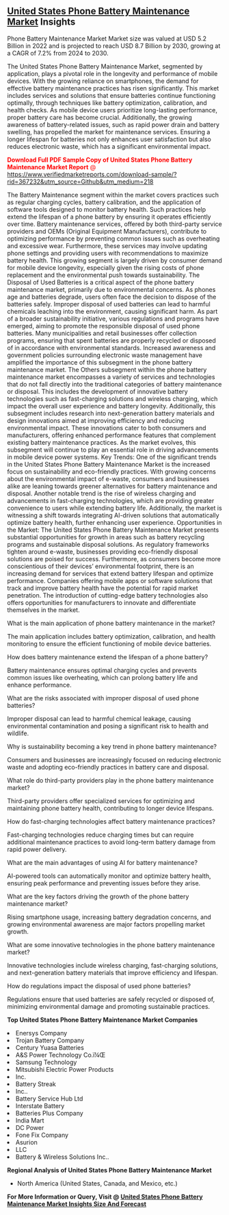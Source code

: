 <h2><a href="https://www.verifiedmarketreports.com/download-sample/?rid=367232&amp;utm_source=Github&amp;utm_medium=218" target="_blank">United States Phone Battery Maintenance Market</a> Insights</h2><p>Phone Battery Maintenance Market Market size was valued at USD 5.2 Billion in 2022 and is projected to reach USD 8.7 Billion by 2030, growing at a CAGR of 7.2% from 2024 to 2030.</p><p> <p>The United States Phone Battery Maintenance Market, segmented by application, plays a pivotal role in the longevity and performance of mobile devices. With the growing reliance on smartphones, the demand for effective battery maintenance practices has risen significantly. This market includes services and solutions that ensure batteries continue functioning optimally, through techniques like battery optimization, calibration, and health checks. As mobile device users prioritize long-lasting performance, proper battery care has become crucial. Additionally, the growing awareness of battery-related issues, such as rapid power drain and battery swelling, has propelled the market for maintenance services. Ensuring a longer lifespan for batteries not only enhances user satisfaction but also reduces electronic waste, which has a significant environmental impact. <p><span class=""><span style="color: #ff0000;"><strong>Download Full PDF Sample Copy of United States Phone Battery Maintenance Market Report</strong> @ </span><a href="https://www.verifiedmarketreports.com/download-sample/?rid=367232&amp;utm_source=Github&amp;utm_medium=218" target="_blank">https://www.verifiedmarketreports.com/download-sample/?rid=367232&amp;utm_source=Github&amp;utm_medium=218</a></span></p> The Battery Maintenance segment within the market covers practices such as regular charging cycles, battery calibration, and the application of software tools designed to monitor battery health. Such practices help extend the lifespan of a phone battery by ensuring it operates efficiently over time. Battery maintenance services, offered by both third-party service providers and OEMs (Original Equipment Manufacturers), contribute to optimizing performance by preventing common issues such as overheating and excessive wear. Furthermore, these services may involve updating phone settings and providing users with recommendations to maximize battery health. This growing segment is largely driven by consumer demand for mobile device longevity, especially given the rising costs of phone replacement and the environmental push towards sustainability. The Disposal of Used Batteries is a critical aspect of the phone battery maintenance market, primarily due to environmental concerns. As phones age and batteries degrade, users often face the decision to dispose of the batteries safely. Improper disposal of used batteries can lead to harmful chemicals leaching into the environment, causing significant harm. As part of a broader sustainability initiative, various regulations and programs have emerged, aiming to promote the responsible disposal of used phone batteries. Many municipalities and retail businesses offer collection programs, ensuring that spent batteries are properly recycled or disposed of in accordance with environmental standards. Increased awareness and government policies surrounding electronic waste management have amplified the importance of this subsegment in the phone battery maintenance market. The Others subsegment within the phone battery maintenance market encompasses a variety of services and technologies that do not fall directly into the traditional categories of battery maintenance or disposal. This includes the development of innovative battery technologies such as fast-charging solutions and wireless charging, which impact the overall user experience and battery longevity. Additionally, this subsegment includes research into next-generation battery materials and design innovations aimed at improving efficiency and reducing environmental impact. These innovations cater to both consumers and manufacturers, offering enhanced performance features that complement existing battery maintenance practices. As the market evolves, this subsegment will continue to play an essential role in driving advancements in mobile device power systems. Key Trends: One of the significant trends in the United States Phone Battery Maintenance Market is the increased focus on sustainability and eco-friendly practices. With growing concerns about the environmental impact of e-waste, consumers and businesses alike are leaning towards greener alternatives for battery maintenance and disposal. Another notable trend is the rise of wireless charging and advancements in fast-charging technologies, which are providing greater convenience to users while extending battery life. Additionally, the market is witnessing a shift towards integrating AI-driven solutions that automatically optimize battery health, further enhancing user experience. Opportunities in the Market: The United States Phone Battery Maintenance Market presents substantial opportunities for growth in areas such as battery recycling programs and sustainable disposal solutions. As regulatory frameworks tighten around e-waste, businesses providing eco-friendly disposal solutions are poised for success. Furthermore, as consumers become more conscientious of their devices’ environmental footprint, there is an increasing demand for services that extend battery lifespan and optimize performance. Companies offering mobile apps or software solutions that track and improve battery health have the potential for rapid market penetration. The introduction of cutting-edge battery technologies also offers opportunities for manufacturers to innovate and differentiate themselves in the market. <p>What is the main application of phone battery maintenance in the market?</p> <p>The main application includes battery optimization, calibration, and health monitoring to ensure the efficient functioning of mobile device batteries.</p> <p>How does battery maintenance extend the lifespan of a phone battery?</p> <p>Battery maintenance ensures optimal charging cycles and prevents common issues like overheating, which can prolong battery life and enhance performance.</p> <p>What are the risks associated with improper disposal of used phone batteries?</p> <p>Improper disposal can lead to harmful chemical leakage, causing environmental contamination and posing a significant risk to health and wildlife.</p> <p>Why is sustainability becoming a key trend in phone battery maintenance?</p> <p>Consumers and businesses are increasingly focused on reducing electronic waste and adopting eco-friendly practices in battery care and disposal.</p> <p>What role do third-party providers play in the phone battery maintenance market?</p> <p>Third-party providers offer specialized services for optimizing and maintaining phone battery health, contributing to longer device lifespans.</p> <p>How do fast-charging technologies affect battery maintenance practices?</p> <p>Fast-charging technologies reduce charging times but can require additional maintenance practices to avoid long-term battery damage from rapid power delivery.</p> <p>What are the main advantages of using AI for battery maintenance?</p> <p>AI-powered tools can automatically monitor and optimize battery health, ensuring peak performance and preventing issues before they arise.</p> <p>What are the key factors driving the growth of the phone battery maintenance market?</p> <p>Rising smartphone usage, increasing battery degradation concerns, and growing environmental awareness are major factors propelling market growth.</p> <p>What are some innovative technologies in the phone battery maintenance market?</p> <p>Innovative technologies include wireless charging, fast-charging solutions, and next-generation battery materials that improve efficiency and lifespan.</p> <p>How do regulations impact the disposal of used phone batteries?</p> <p>Regulations ensure that used batteries are safely recycled or disposed of, minimizing environmental damage and promoting sustainable practices.</p> </p><p><strong>Top United States Phone Battery Maintenance Market Companies</strong></p><div data-test-id=""><p><li>Enersys Company</li><li> Trojan Battery Company</li><li> Century Yuasa Batteries</li><li> A&S Power Technology Co.ï¼Œ</li><li> Samsung Technology</li><li> Mitsubishi Electric Power Products</li><li>Inc.</li><li> Battery Streak</li><li> Inc..</li><li> Battery Service Hub Ltd</li><li> Interstate Battery</li><li> Batteries Plus Company</li><li> India Mart</li><li> DC Power</li><li> Fone Fix Company</li><li> Asurion</li><li>LLC</li><li> Battery & Wireless Solutions Inc..</li></p><div><strong>Regional Analysis of&nbsp;United States Phone Battery Maintenance Market</strong></div><ul><li dir="ltr"><p dir="ltr">North America&nbsp;(United States, Canada, and Mexico, etc.)</p></li></ul><p><strong>For More Information or Query, Visit @&nbsp;</strong><strong><a href="https://www.verifiedmarketreports.com/product/phone-battery-maintenance-market/?utm_source=Github&amp;utm_medium=218" target="_blank">United States Phone Battery Maintenance Market Insights Size And Forecast</a></strong></p></div>
